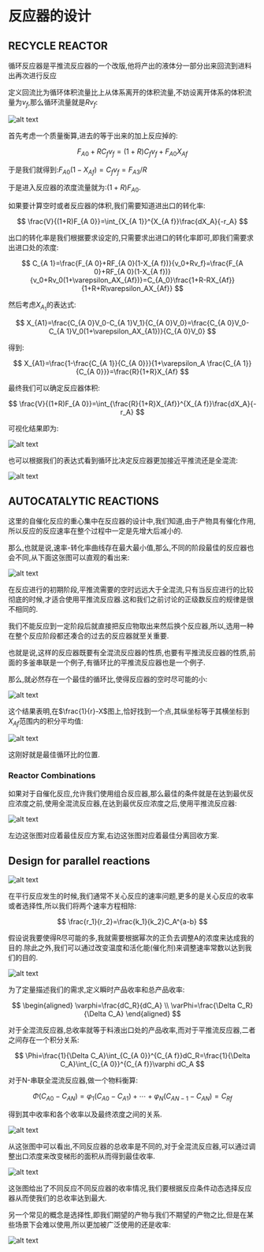# 反应器的设计
<!-- 
## purpose

反应器的设计目标为以下三个：

- 反应器类型
- 反应器尺寸
- 操作方式
  
工业上确定反应器尺寸常常按照如下经验公式进行：

对于间歇操作反应器:

$$
V_R=\frac{Gt}{7200 \rho w y}
$$

这些物理量的含义如下所示:

- G:生产能力
- t:一个反应周期的时间
- w:反应产物在反应液中的含量
- y:分离纯化的收率
- 7200:年生产时间,通常为小时

连续操作反应器的生产时间要更久一点:

$$
V_R=\frac{Gt}{8000 \rho w y}
$$

## general types of reactor

主要按照操作方式分为三大类:

- 间歇操作反应器
- 连续操作反应器
- 半间歇操作反应器

![alt text](image-4.png)

![alt text](image-5.png)

其中,连续操作反应器按照是否进行稳态流动分为:

- 稳态连续操作反应器
- 非稳态连续操作反应器

## ideal reactors

类似于其他理想模型的确立,我们也有理想反应器.

所谓的理想反应器,就是在反应过程中反应物混合均匀,不考虑热损失和传质阻力的反应器.

常见的理想反应器有:

- 简单的间歇操作反应器
- 平推流反应器
- 全混流反应器


### ideal batch reactor

对于理想间歇操作反应器,其输入和输出均不存在于反应进程中.

考虑如下物料守恒关系:

$$
input = output +disapperance +accumulation
$$

物料的输入等于输出加上由于反应消失的物质和累计在反应器中的物质.

对间歇操作就是:

$$
disappearance=-accumulation
$$

事实上也就是我们熟知的:

$$
-r_A V= -\frac{d N_A}{dt}
$$

### steady-state mixed flow reactor

这个就是稳态全混流反应器,不断加料,不断搅拌不断出料,忽略其中的不均匀性和传质过程,全混流反应就是一个点操作.设进入反应器的反应物的摩尔浓度流量为$F_{A0}$(就是流量乘上其进入的反应物浓度):

$$
\begin{aligned}
input=F_{A 0} \\
output=F_{A 0}(1-X_A)
\end{aligned}
$$

对于全混流反应器,其容器内没有物质累积,所以:

$$
F_{A 0}X_A =(-r_A)V
$$

我们给出空时和空速的定义,空时即处理反应器体积的物质所需要的时间,空速定义为空时的倒数:设体积流量为$v_0$:

$$
\tau=\frac{1}{s}=\frac{V}{v_0}=\frac{VC_{A0}}{F_{A 0}}
$$

然后将速率方程代入到上面的定义式中就得到:

$$
\tau=\frac{C_{A 0}X_A}{-r_A}
$$

由于全混流反应器一瞬间就混合均匀然后出料了,所以容器内的浓度应该等于出口反应物的浓度,换句话说,容器内的反应速率等于出口的反应速率:

所以就得到:

$$
\tau=\frac{C_{A 0}\Delta X_A}{(-r_A)_f}
$$

这里改成了$\Delta X_A$意思是进料之前就可以是初步反应的反应物.然后这个$(-r_A)_f$就可以用一级反应二级反应的速率方程套进去,以变体积的一级反应为例:

$$
\tau=\frac{C_{A 0}X_A}{kC_{A}}=\frac{\frac{n_{A 0}}{V_0}X_A}{k \frac{n_{A 0}(1-X_A)}{V}}=\frac{(1+\varepsilon_AX_A)X_A}{k(1-X_A)}
$$

这样,空时就可以用转化率和速率常数来表示了,其他反应也类似,如果是恒容反应,只需要令$\varepsilon_A=0$即可

### Plug_flow reactor(平推流反应器)

平推流反应器与间歇操作反应器有很多类似的地方,相当于以空间去换时间

![alt text](image-6.png)

其中的每个小微元相当于一个全混流反应器,所以可以预见,全混流反应器只要串联的足够多,应该和平推流反应器会有类似的性质.

$$
F_{A}=F_A+dF_A-r_AdV
$$

得到:

$$
dF_A=dF_{A 0}(1-X_A)=-F_{A 0}dX_A=r_AdV
$$

如果延续前面全混流反应器的空时的定义,即处理反应器体积的反应物所需要的时间.

$$
\tau=\frac{C_{A 0}V}{F_{A 0}}=C_{A 0}\int_0^V\frac{dV}{F_{A 0}}=C_{A 0}\int_{X_i}^{X_f}\frac{dX_A}{-r_A}
$$

为了证明其和间歇操作反应器的类似性,我们考虑对间歇操作反应器的速率方程进行积分:

$$
t=\int\frac{-dN_A}{-r_AV}=C_{A 0}\int_0^{X_A} \frac{dX_A}{r_A(1+\varepsilon_AX_A)}
$$

如果是恒容体系,我们发现反应时间的表达式和平推流空时的表达式一模一样,这论证了以空间换时间的说法.

## Design for Single reaction

我们可以对不同反应器的空时进行比较,假设反应为n级反应:

对于全混流反应器:

$$
\tau_m=\frac{C_{A 0}\Delta X_A}{(-r_A)_f}=\frac{C_{A 0}X_A}{kC_A^n}
$$

注意到:

$$
\frac{C_{A 0}}{C_A}=\frac{1+\varepsilon_AX_A}{1-X_A}
$$

所以得到:

$$
\tau_mC_{A 0}^{n-1}=\frac{X_A(1+\varepsilon_AX_A)^n}{k(1-X_A)^n}
$$

对于平推流反应器:

$$
\tau_p=C_{A 0}\int_{0}^{X_f}\frac{dX_A}{kC_A^n}=\frac{1}{C_{A 0}^{n-1}}\int_0^{X_{f}}\frac{(1+\varepsilon_AX_A)^n}{k(1-X_A)^n}dX_A
$$

单纯从肉眼上难以直接看出那个的空时更短一点,但是书上给出的图说明了平推流反应器的空时应该是更短一点,这也符合我们的直觉,也就是说,同等进料条件和转化率要求下,全混流反应器需要更大的体积才能达到和平推流反应器相同的效果

![alt text](image-8.png)

### 平推流反应器的串联

十分显然的,平推流反应器的串联就是一个更大的平推流反应器.

### 全混流反应器的串联

串联全混流反应器有i个体积,所以就有i个空时,对于第i个全混流反应器,其空时为:

$$
\tau_i=\frac{V_iC_0}{F_0}
$$

对进口出口进行物料衡算:

$$
F_0(1-X_{i-1})-F_0(1-X_i)=-r_AV_i
$$

所以就得到:

$$
\frac{V_i}{F_0}=\frac{X_i-X_{i-1}}{-r_A}
$$

所以:

$$
\tau_i=C_0\frac{X_i-X_{i-1}}{-r_A}
$$

对所有的空时进行累加得到总空时,如果考虑一级反应:

$$
\tau_i=\frac{C_{i-1}-C_i}{kC_i}=\frac{1}{k}(\frac{C_{i-1}}{C_i}-1)
$$

再假设每个全混流反应器的体积都是一致的,那么其空时也会一致,所以就得到:

$$
\tau_{nmixture}=N\tau_i=\frac{N}{k}[(\frac{C_0}{C_N})^{\frac{1}{N}}-1]
$$

这个时候,我们再考虑平推流反应的一级反应空时表达式:

$$
\tau_p=C_{A 0}\int_{0}^{X_f}\frac{dX_A}{-r_A}=\frac{1}{k}\ln \frac{C}{C_0}
$$

不难发现,这就是N串联全混流反应器当N趋于正无穷时候的极限值.

由于全混流反应器是一个点操作反应器,所以要想达到和平推流反应器相同的转化率,需要更大的体积.
然而,我们可以通过串联的办法解决这一问题,多个全混流反应器串联,其会更加接近平推流反应器,空间利用率更高:

![alt text](image-7.png)

从图中可以看到,随着串联釜数的增加,其所需体积越来越小,直至接近平推流反应器.

![alt text](image-9.png)

### Mixed Flow Reactors of Different Size in Series

不同体积的全混流反应器串联起来,当然可以像之前一样使用公式去直接求解各个空时然后求总空时:

$$
\tau_i=C_0\frac{X_i-X_{i-1}}{-r_i}=\frac{C_{i-1}-C_i}{-r_{i}}
$$

书上给出了一种用图解的办法求解各个空时的方法:

![alt text](image-10.png)

或者在$\frac{1}{r}-X$图上也可以用矩形面积来表示:

![alt text](image-11.png)

总空时就是两个灰色的面积之和,要使得总空时尽可能的小,只需要使得白色部分的面积尽可能的大,临界条件即为在M点切线的斜率等于矩形对角线的斜率:

![alt text](image-12.png)

这样就给出了串联全混流反应器前后两个釜的体积大小.通过这种可视化建模的办法,原先看似无从下手的问题也变得迎刃而解了.

### Reactors of Different Types in Series 

除了同种反应器的串联,还可以将不同种类的反应器串联在一起,例如两个全混流和一个平推流:

![alt text](image-13.png)

这个的最优数学处理比较复杂,设计到的变量很多,所以在精度要求不是很高的场合,我们不进行数学处理,而是采取一些经验准则:

如果我想要使得反应器的空时尽可能小:

- 对于任意的n>0的n阶反应,反应器应该串联
  - 当速率浓度曲线下凸(n>1)时,应该使得反应物浓度尽可能高
  - 当速率浓度曲线上凸时(n<1)时,应该使得反应物浓度尽可能低
  - n>1时,反应器的排列顺序应该为:平推流,小全混流,大全混流,当n>1时则反过来,使用大全混流,小全混流,平推流.
- 如果速率曲线存在最大值或者最小值,则没有合适的规律可以提出 -->

## RECYCLE REACTOR

循环反应器是平推流反应器的一个改版,他将产出的液体分一部分出来回流到进料出再次进行反应

定义回流比为循环体积流量比上从体系离开的体积流量,不妨设离开体系的体积流量为$v_f$,那么循环流量就是$Rv_f$:

![alt text](image-15.png)

首先考虑一个质量衡算,进去的等于出来的加上反应掉的:

$$
F_{A 0}+RC_fv_f=(1+R)C_fv_f+F_{A 0}X_{A f}
$$

于是我们就得到:$F_{A 0}(1-X_{Af})=C_fv_f=F_{A 3}/R$

于是进入反应器的浓度流量就为:$(1+R)F_{A 0}$.

如果要计算空时或者反应器的体积,我们需要知道进出口的转化率:

$$
\frac{V}{(1+R)F_{A 0}}=\int_{X_{A 1}}^{X_{A f}}\frac{dX_A}{-r_A}
$$

出口的转化率是我们根据要求设定的,只需要求出进口的转化率即可,即我们需要求出进口处的浓度:

$$
C_{A 1}=\frac{F_{A 0}+RF_{A 0}(1-X_{A f})}{v_0+Rv_f}=\frac{F_{A 0}+RF_{A 0}(1-X_{A f})}{v_0+Rv_0(1+\varepsilon_AX_{Af})}=C_{A_0}\frac{1+R-RX_{Af}}{1+R+R\varepsilon_AX_{Af}}
$$

然后考虑$X_{A_1}$的表达式:

$$
X_{A1}=\frac{C_{A 0}V_0-C_{A 1}V_1}{C_{A 0}V_0}=\frac{C_{A 0}V_0-C_{A 1}V_0(1+\varepsilon_AX_{A1})}{C_{A 0}V_0}
$$

得到:

$$
X_{A1}=\frac{1-\frac{C_{A 1}}{C_{A 0}}}{1+\varepsilon_A \frac{C_{A 1}}{C_{A 0}}}=\frac{R}{1+R}X_{Af}
$$

最终我们可以确定反应器体积:

$$
\frac{V}{(1+R)F_{A 0}}=\int_{\frac{R}{1+R}X_{Af}}^{X_{A f}}\frac{dX_A}{-r_A}
$$

可视化结果即为:

![alt text](image-30.png)

也可以根据我们的表达式看到循环比决定反应器更加接近平推流还是全混流:

![alt text](image-31.png)



##  AUTOCATALYTIC REACTIONS 

这里的自催化反应的重心集中在反应器的设计中,我们知道,由于产物具有催化作用,所以反应的反应速率在整个过程中一定是先增大后减小的.

那么,也就是说,速率-转化率曲线存在最大最小值,那么,不同的阶段最佳的反应器也会不同,从下面这张图可以直观的看出来:

![alt text](image-14.png)

在反应进行的初期阶段,平推流需要的空时远远大于全混流,只有当反应进行的比较彻底的时候,才适合使用平推流反应器.这和我们之前讨论的正级数反应的规律是很不相同的.

我们不能反应到一定阶段后就直接把反应物取出来然后换个反应器,所以,选用一种在整个反应阶段都还凑合的过去的反应器就至关重要.

也就是说,这样的反应器既要有全混流反应器的性质,也要有平推流反应器的性质,前面的多釜串联是一个例子,有循环比的平推流反应器也是一个例子.

那么,就必然存在一个最佳的循环比,使得反应器的空时尽可能的小:

![alt text](image-16.png)

这个结果表明,在$\frac{1}{r}-X$图上,恰好找到一个点,其纵坐标等于其横坐标到$X_{A f}$范围内的积分平均值:

![alt text](image-17.png)

这刚好就是最佳循环比的位置.

### Reactor Combinations 


如果对于自催化反应,允许我们使用组合反应器,那么最佳的条件就是在达到最优反应浓度之前,使用全混流反应器,在达到最优反应浓度之后,使用平推流反应器:

![alt text](image-18.png)

左边这张图对应着最佳反应方案,右边这张图对应着最佳分离回收方案.

## Design for parallel reactions

![alt text](image-19.png)

在平行反应发生的时候,我们通常不关心反应的速率问题,更多的是关心反应的收率或者选择性,所以我们将两个速率方程相除:

$$
\frac{r_1}{r_2}=\frac{k_1}{k_2}C_A^{a-b}
$$

假设说我要使得R尽可能的多,我就需要根据幂次的正负去调整A的浓度来达成我的目的.除此之外,我们可以通过改变温度和活化能(催化剂)来调整速率常数以达到我们的目的.

![alt text](image-20.png)

为了定量描述我们的需求,定义瞬时产品收率和总产品收率:

$$
\begin{aligned}
\varphi=\frac{dC_R}{dC_A} \\
\varPhi=\frac{\Delta C_R}{\Delta C_A}
\end{aligned}
$$

对于全混流反应器,总收率就等于料液出口处的产品收率,而对于平推流反应器,二者之间存在一个积分关系:

$$
\Phi=\frac{1}{\Delta C_A}\int_{C_{A 0}}^{C_{A f}}dC_R=\frac{1}{\Delta C_A}\int_{C_{A 0}}^{C_{A f}}\varphi dC_A
$$

对于N-串联全混流反应器,做一个物料衡算:

$$
\Phi(C_{A 0}-C_{A N})=\varphi_1(C_{A 0}-C_{A 1})+ \cdots +\varphi_N(C_{A N-1}-C_{A N})=C_{Rf}
$$

得到其中收率和各个收率以及最终浓度之间的关系.

![alt text](image-21.png)

从这张图中可以看出,不同反应器的总收率是不同的,对于全混流反应器,可以通过调整出口浓度来改变梯形的面积从而得到最佳收率.

![alt text](image-23.png)

这张图给出了不同反应不同反应器的收率情况,我们要根据反应条件动态选择反应器从而使我们的总收率达到最大.

另一个常见的概念是选择性,即我们期望的产物与我们不期望的产物之比,但是在某些场景下会难以使用,所以更加被广泛使用的还是收率:

![alt text](image-22.png)


